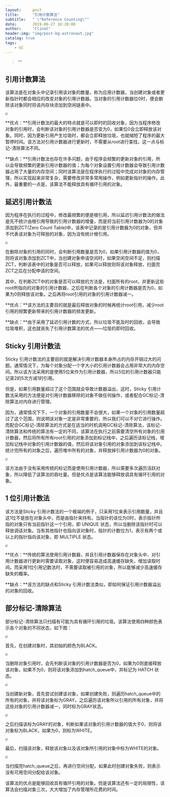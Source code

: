 ```yaml
---
layout:     post
title:      "引用计数算法"
subtitle:   " \"Reference Counting\""
date:       2019-06-27 18:20:00
author:     "Clinat"
header-img: "img/post-bg-astronaut.jpg"
catalog: true
tags:
    - GC
---
```


> “”


## 引用计数算法

该算法是在对象头中记录引用该对象的数量，称为应用计数器，当创建对象或者更新指针时都会相应的改变对象的引用计数器。当对象的引用计数器位0时，便会删除该对象同时将该内存块添加到空闲链表中。

<img src="/img_post/ReferenceCounting/reference_counting0.png" style="zoom:50%">

**优点：**引用计数法的最大的特点就是可以即时的回收对象，因为当程序修改对象的引用时，会判断该对象的引用计数器是否变为0，如果位0会立即释放该对象。同时，因为更新引用产生垃圾时，都会立即释放垃圾，也就缩短了程序的最大暂停时间。该方法对引用计数器进行更新时，不需要从root进行查找，这一点与标记-清除算法不同。

**缺点：**引用计数法也存在许多问题，由于程序会频繁的更新对象的引用，所以会导致频繁的更新引用计数器的值；为每个对象设置引用计数器会导致引用计数器占用了大量的内存空间；同时该算法是在程序执行的过程中完成对对象的内存管理，所以实现起来非常复杂，需要修改非常多常用操作，例如更新指针的操作。此外，最重要的一点是，该算法不能释放具有循环引用的对象。



## 延迟引用计数法

因为程序在执行的过程中，修改最频繁的便是根引用，所以延迟引用计数法的做法是先不统计由根引用导致的引用计数器的增量，而是将当前引用计数器为0的对象添加到ZCT(Zero Count Table)中，该表中记录的是引用计数器为0的对象，但并不代表该对象为可释放的对象，因为没有统计根引用。

<img src="/img_post/ReferenceCounting/reference_counting1.png" style="zoom:50%">

在删除对象的引用的同时，会判断引用数量是否为0，如果引用计数器的值为0，则将该对象添加到ZCT中，当创建对象申请空间时，如果空闲空间不足，则扫描ZCT，判断该表中的对象是否可以释放，如果可以释放则将该对象释放，扫面完ZCT之后在分配申请的空间。

其中，在判断ZCT中的对象是否可以释放的方法是，扫面所有的root，并更新这些root所指向的对象的引用计数器，之后在判断各个对象的引用计数器是否为0，如果为0则释放该对象。之后再将root引用的对象的引用计数器减一。

**优点：**该方法的主要目的就是最后释放对象的时候再统计root引用，减少root引用的频繁更新带来的引用计数器的频发更新。

**缺点：**由于采用了延迟引用计数的方式，所以垃圾不能及时的回收，会导致垃圾堆积，这也就丧失了引用计数算法的优点——垃圾的即时回收。



## Sticky 引用计数法

Sticky 引用计数法的主要目的就是解决引用计数器本身所占的内存开销过大的问题。通常情况下，为每个对象分配一个字大小的引用计数器会占用非常大的内存空间。所以该方法采用的是使用5位来作为引用计数器，所以5位的引用计数器只能记录2的5次方减1的引用。

但是，如果引用数量超过了这个范围就会导致计数器溢出，这时，Sticky 引用计数法采用的方法便是对引用计数器移除的对象不做任何操作，或者配合GC标记-清除算法对内存进行管理。

因为，通常情况下下，一个对象的引用数量不会很大，如果一个对象的引用数量超过了这个范围，则说明该对象一定是非常重要的，所以我们可以不对它进行操作。而配合GC标记-清除算法的方式是在适当的时机调用GC标记-清除算法，该标记-清除算法和传统的算法有一定的不同，该算法在执行之前需要清空所有对象的引用计数器，然后将所有所有root引用的对象添加到标记栈中，之后遍历该标记栈，增加标记栈中对象的引用计数器的值，然后将该对象引用的对象添加到该标记栈中。统计完所有的对象之后，遍历堆中所有的对象，并释放掉引用计数器为0的对象。

<img src="/img_post/ReferenceCounting/reference_counting2.png" style="zoom:50%">

该方法由于没有采用传统的标记而是使用引用计数器，所以需要多次遍历活跃对象，所以降低了该算法的吞吐量。但是优点是该算法能够释放调具有循环引用的对象。



## 1 位引用计数法

该方法是Sticky 引用计数法的一个极端的例子，只采用1位来表示引用数量，并且这1位不是放在对象头中，而是由指针来持有。当指针的该位为0时，表示指针所指的对象只有当前指针这一个引用，即 UNIQUE 状态，所以当删除该指针时可以释放调该对象。当有其他指针也指向该对象时，指针的计数位为1，表示有两个或以上的指针指向该对象，即 MULTIPLE 状态。

<img src="/img_post/ReferenceCounting/reference_counting3.png" style="zoom:50%">

**优点：**传统的算法使用引用计数器，并且引用计数器保存在对象头中，对引用计数器进行更新时需要读取对象，这时便容易造成高速缓存缺失，增加读取时间。而采用1位引用记数法时，不需要读取被引用的对象，所以能够减少高速缓存缺失的概率。

**缺点：**该方法的缺点和Sticky 引用计数法类似，即如何保证引用计数器溢出的对象的回收。



## 部分标记-清除算法

部分标记-清除算法只扫描有可能为具有循环引用的垃圾。该算法使用四种颜色表示各个对象的不同状态，如下图：

<img src="/img_post/ReferenceCounting/reference_counting4.png" style="zoom:50%">

首先，在创建对象时，其初始的颜色为BLACK。

<img src="/img_post/ReferenceCounting/reference_counting5.png" style="zoom:50%">

当删除对象引用时，会先判断该对象的引用计数器是否为0，如果为0则直接释放该对象，如果不为0，则将该对象添加到hatch_queue中，并标记为 HATCH 状态。

<img src="/img_post/ReferenceCounting/reference_counting6.png" style="zoom:50%">

当创建新对象，首先尝试创建该对象，如果创建失败，则遍历hatch_queue中的所有的对象，并将该对象标为GRAY，之后遍历该对象所以引用的所有对象，并将这些对象的引用计数器减一，同时标为GRAY状态。

<img src="/img_post/ReferenceCounting/reference_counting7.png" style="zoom:50%">

之后扫描该标为GRAY的对象，判断如果该对象的引用计数器的值大于0，则将该对象标为BLACK，如果为0，则标为WHITE。

<img src="/img_post/ReferenceCounting/reference_counting8.png" style="zoom:50%">

最后，扫描该对象，释放该对象以及该对象所引用的对象中标为WHITE的对象。

<img src="/img_post/ReferenceCounting/reference_counting9.png" style="zoom:50%">

当扫描完hatch_queue之后，再进行空间分配，如果此时创建对象失败，则表示没有可用空间分配给该对象。

该算法的优点是能够回收具有循环引用的对象。但是该算法还有一定的局限性，该算法会扫描对象三次，大大增加了内存管理所花费的时间。